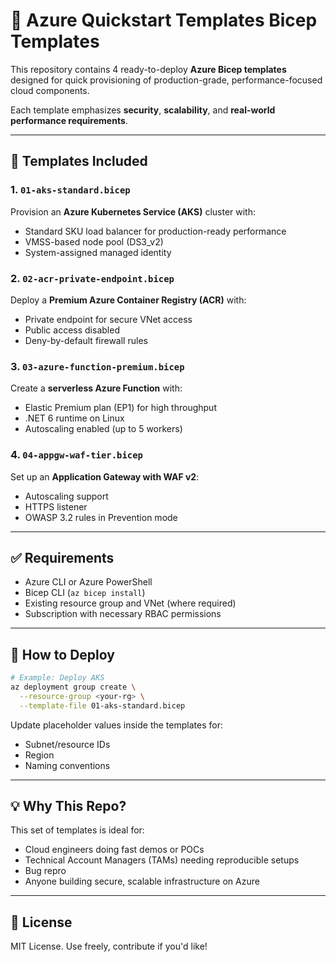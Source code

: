 # 🚀 Azure Quickstart Templates Bicep Templates

This repository contains 4 ready-to-deploy **Azure Bicep templates** designed for quick provisioning of production-grade, performance-focused cloud components.

Each template emphasizes **security**, **scalability**, and **real-world performance requirements**.

---

## 📁 Templates Included

### 1. `01-aks-standard.bicep`  
Provision an **Azure Kubernetes Service (AKS)** cluster with:
- Standard SKU load balancer for production-ready performance
- VMSS-based node pool (DS3_v2)
- System-assigned managed identity

### 2. `02-acr-private-endpoint.bicep`  
Deploy a **Premium Azure Container Registry (ACR)** with:
- Private endpoint for secure VNet access
- Public access disabled
- Deny-by-default firewall rules

### 3. `03-azure-function-premium.bicep`  
Create a **serverless Azure Function** with:
- Elastic Premium plan (EP1) for high throughput
- .NET 6 runtime on Linux
- Autoscaling enabled (up to 5 workers)

### 4. `04-appgw-waf-tier.bicep`  
Set up an **Application Gateway with WAF v2**:
- Autoscaling support
- HTTPS listener
- OWASP 3.2 rules in Prevention mode

---

## ✅ Requirements

- Azure CLI or Azure PowerShell
- Bicep CLI (`az bicep install`)
- Existing resource group and VNet (where required)
- Subscription with necessary RBAC permissions

---

## 🧪 How to Deploy

```bash
# Example: Deploy AKS
az deployment group create \
  --resource-group <your-rg> \
  --template-file 01-aks-standard.bicep
```

Update placeholder values inside the templates for:
- Subnet/resource IDs
- Region
- Naming conventions

---

## 💡 Why This Repo?

This set of templates is ideal for:
- Cloud engineers doing fast demos or POCs
- Technical Account Managers (TAMs) needing reproducible setups
- Bug repro
- Anyone building secure, scalable infrastructure on Azure

---

## 📌 License

MIT License. Use freely, contribute if you'd like!
